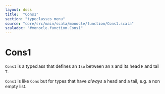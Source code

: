```yaml
---
layout: docs
title:  "Cons1"
section: "typeclasses_menu"
source: "core/src/main/scala/monocle/function/Cons1.scala"
scaladoc: "#monocle.function.Cons1"
---
```

# Cons1

`Cons1` is a typeclass that defines an `Iso` between an `S` and its head `H` and tail `T`.

`Cons1` is like `Cons` but for types that have *always* a head and a tail, e.g. a non empty list.
